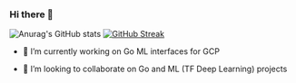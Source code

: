 ### Hi there 👋
![Anurag's GitHub stats](https://github-readme-stats.vercel.app/api?username=akhimji&count_private=true&show_icons=true&theme=dark)
[![GitHub Streak](http://github-readme-streak-stats.herokuapp.com?user=akhimji&theme=dark)](https://git.io/streak-stats)

- 🔭 I’m currently working on Go ML interfaces for GCP

- 👯 I’m looking to collaborate on Go and ML (TF Deep Learning) projects

<!--
**akhimji/akhimji** is a ✨ _special_ ✨ repository because its `README.md` (this file) appears on your GitHub profile.

Here are some ideas to get you started:

- 🔭 I’m currently working on ...
- 🌱 I’m currently learning ...
- 👯 I’m looking to collaborate on ...
- 🤔 I’m looking for help with ...
- 💬 Ask me about ...
- 📫 How to reach me: ...
- 😄 Pronouns: ...
- ⚡ Fun fact: ...
-->
